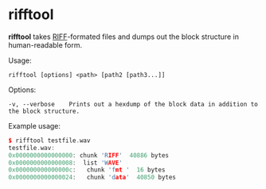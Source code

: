 # rifftool

**rifftool** takes [RIFF](https://en.wikipedia.org/wiki/Resource_Interchange_File_Format)-formated files and dumps out the block structure in human-readable form.

Usage:

```
rifftool [options] <path> [path2 [path3...]]
```
 
Options:

```
-v, --verbose    Prints out a hexdump of the block data in addition to the block structure. 
```

Example usage:

```cpp
$ rifftool testfile.wav 
testfile.wav: 
0x0000000000000000: chunk 'RIFF'  40886 bytes
0x0000000000000008:  list 'WAVE'
0x000000000000000c:   chunk 'fmt '  16 bytes
0x0000000000000024:   chunk 'data'  40850 bytes
```